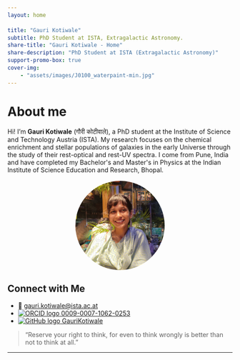 ```yaml
---
layout: home

title: "Gauri Kotiwale"
subtitle: PhD Student at ISTA, Extragalactic Astronomy.
share-title: "Gauri Kotiwale - Home"
share-description: "PhD Student at ISTA (Extragalactic Astronomy)"
support-promo-box: true
cover-img:
    - "assets/images/J0100_waterpaint-min.jpg"
---
```


# About me

Hi! I’m **Gauri Kotiwale** (गौरी कोटीवाले), a PhD student at the Institute of Science and Technology Austria (ISTA). My research focuses on the chemical enrichment and stellar populations of galaxies in the early Universe through the study of their rest-optical and rest-UV spectra. I come from Pune, India and have completed my Bachelor's and Master's in Physics at the Indian Institute of Science Education and Research, Bhopal.

<img src="assets/images/profile_picture_Gauri_compressed.jpeg" alt="Gauri Kotiwale" style="width: 200px; height: 200px; border-radius: 50%; object-fit: cover; display: block; margin: 1rem auto;">



## Connect with Me

- 📧 [gauri.kotiwale@ista.ac.at](mailto:gauri.kotiwale@ista.ac.at)
- [![ORCID logo](https://orcid.org/sites/default/files/images/orcid_16x16.png) 0009-0007-1062-0253](https://orcid.org/0009-0007-1062-0253)
- [![GitHub logo](https://upload.wikimedia.org/wikipedia/commons/thumb/9/91/Octicons-mark-github.svg/16px-Octicons-mark-github.svg.png) GauriKotiwale](https://github.com/Gauri0002)

> “Reserve your right to think, for even to think wrongly is better than not to think at all.”

---
